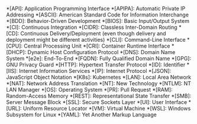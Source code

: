 <!--
SPDX-FileCopyrightText: © 2024 Siemens Healthcare GmbH
SPDX-License-Identifier: MIT
-->

*[API]: Application Programming Interface
*[APIPA]: Automatic Private IP Addressing
*[ASCII]: American Standard Code for Information Interchange
*[BDD]: Behavior-Driven Development
*[BIOS]: Basic Input/Output System
*[CI]: Continuous Integration
*[CIDR]: Classless Inter-Domain Routing
*[CD]: Continuous Delivery/Deployment (even though delivery and deployment might be different activities)
*[CLI]: Command-Line Interface
*[CPU]: Central Processing Unit
*[CRI]: Container Runtime Interface
*[DHCP]: Dynamic Host Configuration Protocol
*[DNS]: Domain Name System
*[e2e]: End-To-End
*[FQDN]: Fully Qualified Domain Name
*[GPG]: GNU Privacy Guard
*[HTTP]: Hypertext Transfer Protocol
*[ID]: Identifier
*[IIS]: Internet Information Services
*[IP]: Internet Protocol
*[JSON]: JavaScript Object Notation
*[K8s]: Kubernetes
*[LAN]: Local Area Network
*[NAT]: Network Address Translation
*[NT]: New Technology
*[NTLM]: NT LAN Manager
*[OS]: Operating System
*[PR]: Pull Request
*[RAM]: Random-Access Memory
*[REST]: Representational State Transfer
*[SMB]: Server Message Block
*[SSL]: Secure Sockets Layer
*[UI]: User Interface
*[URL]: Uniform Resource Locator
*[VM]: Virtual Machine
*[WSL]: Windows Subsystem for Linux
*[YAML]: Yet Another Markup Language